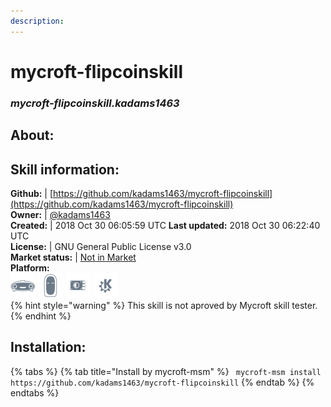 ```yaml
---  
description:   
---  
```

# mycroft-flipcoinskill  
### _mycroft-flipcoinskill.kadams1463_  
## About:  


## Skill information:  
**Github:** | [https://github.com/kadams1463/mycroft-flipcoinskill](https://github.com/kadams1463/mycroft-flipcoinskill)  
**Owner:** | [@kadams1463](https://github.com/kadams1463)  
**Created:** | 2018 Oct 30 06:05:59 UTC  **Last updated:** 2018 Oct 30 06:22:40 UTC  
**License:** | GNU General Public License v3.0  
**Market status:** | [Not in Market](https://market.mycroft.ai/skill/)  
**Platform:**  
 ![](../.gitbook/assets/mark-1-icon.png)  ![](../.gitbook/assets/mark-2-icon.png)  ![](../.gitbook/assets/picroft-icon.png)  ![](../.gitbook/assets/kde.png)   
{% hint style="warning" %}
This skill is not aproved by Mycroft skill tester.
{% endhint %}
    
## Installation:  
{% tabs %}
{% tab title="Install by mycroft-msm" %}
``` mycroft-msm install https://github.com/kadams1463/mycroft-flipcoinskill```
{% endtab %}
  {% endtabs %}
  
